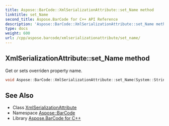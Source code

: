 ```yaml
---
title: Aspose::BarCode::XmlSerializationAttribute::set_Name method
linktitle: set_Name
second_title: Aspose.BarCode for C++ API Reference
description: 'Aspose::BarCode::XmlSerializationAttribute::set_Name method. Get or sets overriden property name in C++.'
type: docs
weight: 600
url: /cpp/aspose.barcode/xmlserializationattribute/set_name/
---
```

## XmlSerializationAttribute::set_Name method


Get or sets overriden property name.

```cpp
void Aspose::BarCode::XmlSerializationAttribute::set_Name(System::String value)
```

## See Also

* Class [XmlSerializationAttribute](../)
* Namespace [Aspose::BarCode](../../)
* Library [Aspose.BarCode for C++](../../../)
